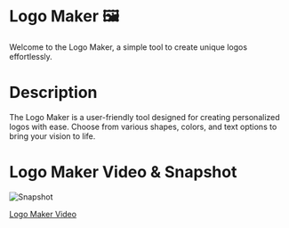 # Logo Maker 🖼️

Welcome to the Logo Maker, a simple tool to create unique logos effortlessly.

# Description

The Logo Maker is a user-friendly tool designed for creating personalized logos with ease. Choose from various shapes, colors, and text options to bring your vision to life.


# Logo Maker Video & Snapshot

![Snapshot](https://github.com/RRHunterH/SVG-Logo-Maker/assets/102266063/24da7d9d-59e6-4045-9f76-a0244cc1fff0)

[Logo Maker Video](https://drive.google.com/file/d/1p-Vo6T3wa0bJzxAIzQPVUEJRfFhjTRq-/view?usp=sharing)

